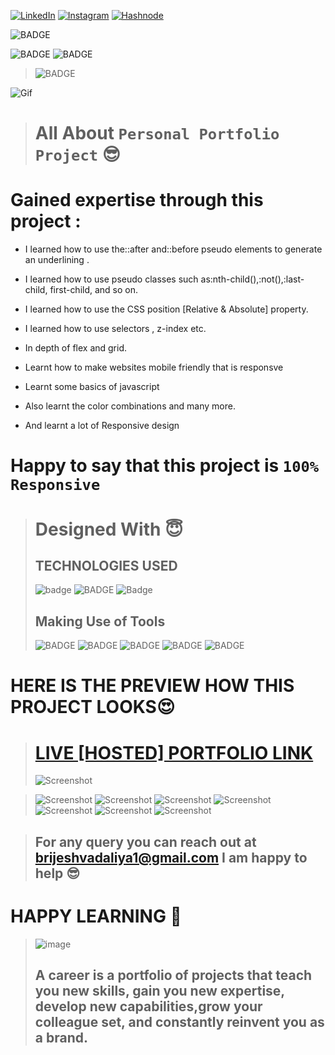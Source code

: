 
<!-- Social Links -->

[![LinkedIn][linkedin-shield]][linkedin-url]
[![Instagram][instagram-shield]][instagram-url]
[![Hashnode][hashnode-shield]][hashnode-url]

![BADGE](https://img.shields.io/badge/PERSONAL-PORTFOLIO-lightgrey)

![BADGE](https://img.shields.io/badge/HTML-CSS-lightgrey)
![BADGE](https://img.shields.io/badge/JS-JAVASCRIPT-lightgrey)

>![BADGE](https://img.shields.io/badge/MADE%20WITH%20FUN%20BY-BRIJESH%20VADALIA-blue)


![Gif](https://cdn.dribbble.com/users/5720644/screenshots/13912339/media/cfc570f6891e4aef4ae3c5282a767847.gif)

> # All About `Personal Portfolio Project` 😎

# **Gained expertise through this project :**

- I learned how to use the::after and::before pseudo elements to generate an underlining .

- I learned how to use pseudo classes such as:nth-child(),:not(),:last-child, first-child, and so on.

- I learned how to use the CSS position [Relative & Absolute] property.

- I learned how to use selectors , z-index etc. 

- In depth of flex and grid.

- Learnt how to make websites mobile friendly that is responsve

- Learnt some basics of javascript

- Also learnt the color combinations and many more.

- And learnt a lot of Responsive design

# __Happy to say that this project is `100% Responsive`__

># Designed With 😇
>## TECHNOLOGIES USED 
>![badge](https://img.shields.io/badge/HTML5-HTML5-orange)
>![BADGE](https://img.shields.io/badge/CSS3-CSS3-blue)
>![Badge](https://img.shields.io/badge/JS-Javascript-yellow)
>## Making Use of Tools
>![BADGE](https://img.shields.io/badge/GOOGLE-CHROME-blue)
>![BADGE](https://img.shields.io/badge/GIT-HUB-lightgrey)
>![BADGE](https://img.shields.io/badge/VS-CODE-blue)
>![BADGE](https://img.shields.io/badge/GIT-GIT-orange)
>![BADGE](https://img.shields.io/badge/NETLIFY-NETLIFY-blue)




# HERE IS THE PREVIEW HOW THIS PROJECT LOOKS😍
># [LIVE [HOSTED] PORTFOLIO LINK](https://brijesh8128-portfolio.netlify.app/ "Project-Portfolio-Netlify")
>![Screenshot](./screenshot/screenshot-1.png)
<!-- >![Screenshot](./screenshot/screenshot-2.png) -->
<!-- >![Screenshot](./screenshot/screenshot-3.png) -->
>![Screenshot](./screenshot/screenshot-4.png)
>![Screenshot](./screenshot/screenshot-5.png)
>![Screenshot](./screenshot/screenshot-6.png)
>![Screenshot](./screenshot/screenshot-7.png)
>![Screenshot](./screenshot/screenshot-8.png)
>![Screenshot](./screenshot/screenshot-9.png)
>![Screenshot](./screenshot/screenshot-10.png)

>## For any query you can reach out at brijeshvadaliya1@gmail.com I am happy to help 😎

# HAPPY LEARNING 🤩
>![image](https://raw.githubusercontent.com/ikeyurp/ikeyurp/master/src/Comp-Man.gif)
>## A career is a portfolio of projects that teach you new skills, gain you new expertise, develop new capabilities,grow your colleague set, and constantly reinvent you as a brand.












<!-- Linkedin -->

[linkedin-shield]: https://img.shields.io/badge/-LinkedIn-black.svg?style=for-the-badge&logo=linkedin&colorB=0B5FBB
[linkedin-url]: https://www.linkedin.com/in/brijesh-vadaliya-16b3a2202/

<!-- Instagram -->

[instagram-shield]: https://img.shields.io/badge/Instagram-%23E4405F.svg?style=for-the-badge&logo=Instagram&logoColor=white
[instagram-url]: https://www.instagram.com/brijesh_vadaliya_8128/


<!-- Hashnode -->

[hashnode-shield]: https://img.shields.io/badge/Hashnode-2962FF?style=for-the-badge&logo=hashnode&logoColor=white
[hashnode-url]: https://brijeshvadaliya8128.hashnode.dev/




<!-- Project screenshot -->

[product-screenshot]: /readme_assets/project01.jpg
[project-url]: https://trending25.netlify.app/
